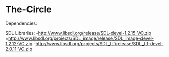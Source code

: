 The-Circle
==========
Dependencies:

SDL Libraries:
-http://www.libsdl.org/release/SDL-devel-1.2.15-VC.zip
=http://www.libsdl.org/projects/SDL_image/release/SDL_image-devel-1.2.12-VC.zip
-http://www.libsdl.org/projects/SDL_ttf/release/SDL_ttf-devel-2.0.11-VC.zip
